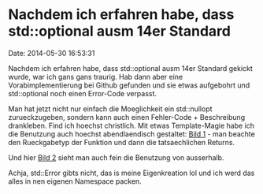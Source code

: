 Nachdem ich erfahren habe, dass std::optional ausm 14er Standard
================================================================

Date: 2014-05-30 16:53:31

Nachdem ich erfahren habe, dass std::optional ausm 14er Standard gekickt
wurde, war ich gans gans traurig. Hab dann aber eine
Vorabimplementierung bei Github gefunden und sie etwas aufgebohrt und
std::optional noch einen Error-Code verpasst.

Man hat jetzt nicht nur einfach die Moeglichkeit ein std::nullopt
zurueckzugeben, sondern kann auch einen Fehler-Code + Beschreibung
drankleben. Find ich hoechst christlich. Mit etwas Template-Magie habe
ich die Benutzung auch hoechst abendlaendisch gestaltet: [Bild
1](http://fettemama.org:6502/bf0426908b550f9eacb90d55285a3b71) - man
beachte den Rueckgabetyp der Funktion und dann die tatsaechlichen
Returns.

Und hier [Bild
2](http://fettemama.org:6502/09b588b3ce6d5b9f2a49b5f9fb73b3d9) sieht man
auch fein die Benutzung von ausserhalb.

Achja, std::Error gibts nicht, das is meine Eigenkreation lol und ich
werd das alles in nen eigenen Namespace packen.
